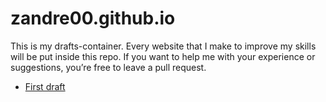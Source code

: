 # zandre00.github.io
This is my drafts-container. Every website that I make to improve my skills will be put inside this repo. If you want to help me with your experience or suggestions, you’re free to leave a pull request.

- [First draft](https://zandre00.github.io/first_draft/)
